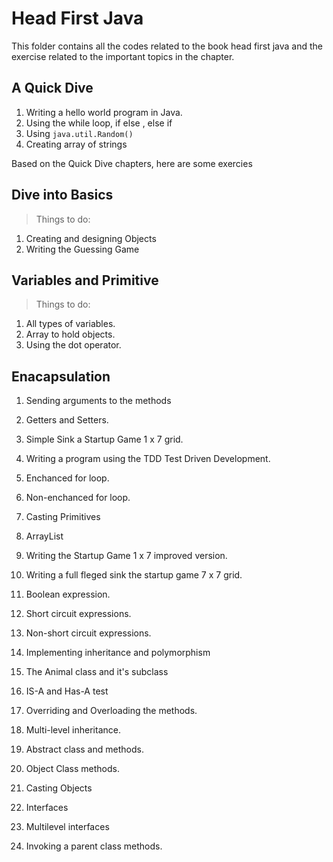 # Head First Java

This folder contains all the codes related to the book head first java and the exercise related to the important topics in the chapter.

## A Quick Dive
1. Writing a hello world program in Java.
2. Using the while loop, if else , else if
3. Using `java.util.Random()`
4. Creating array of strings

Based on the Quick Dive chapters, here are some exercies






## Dive into Basics

> Things to do:
1. Creating and designing Objects
2. Writing the Guessing Game


## Variables and Primitive

> Things to do:
1. All types of variables.
2. Array to hold objects. 
3. Using the dot operator.


## Enacapsulation
1. Sending arguments to the methods
2. Getters and Setters.

1. Simple Sink a Startup Game 1 x 7 grid.
2. Writing a program using the TDD Test Driven Development.
3. Enchanced for loop.
4. Non-enchanced for loop.
5.  Casting Primitives

1. ArrayList
2. Writing the Startup Game 1 x 7 improved version.
3. Writing a full fleged sink the startup game 7 x 7 grid.
4. Boolean expression.
5. Short circuit expressions.
6. Non-short circuit expressions.


1. Implementing inheritance and polymorphism
2. The Animal class and it's subclass
3. IS-A and Has-A test
4. Overriding and Overloading the methods.

1. Multi-level inheritance.
2. Abstract class and methods.
3. Object Class methods.
4. Casting Objects
5. Interfaces
6. Multilevel interfaces
7. Invoking a parent class methods. 



